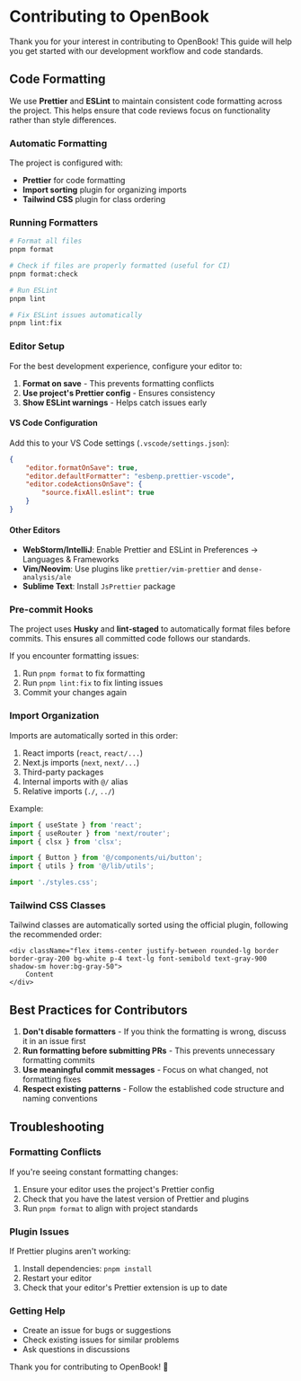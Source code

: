 # Contributing to OpenBook

Thank you for your interest in contributing to OpenBook! This guide will help you get started with our development workflow and code standards.

## Code Formatting

We use **Prettier** and **ESLint** to maintain consistent code formatting across the project. This helps ensure that code reviews focus on functionality rather than style differences.

### Automatic Formatting

The project is configured with:

- **Prettier** for code formatting
- **Import sorting** plugin for organizing imports
- **Tailwind CSS** plugin for class ordering

### Running Formatters

```bash
# Format all files
pnpm format

# Check if files are properly formatted (useful for CI)
pnpm format:check

# Run ESLint
pnpm lint

# Fix ESLint issues automatically
pnpm lint:fix
```

### Editor Setup

For the best development experience, configure your editor to:

1. **Format on save** - This prevents formatting conflicts
2. **Use project's Prettier config** - Ensures consistency
3. **Show ESLint warnings** - Helps catch issues early

#### VS Code Configuration

Add this to your VS Code settings (`.vscode/settings.json`):

```json
{
    "editor.formatOnSave": true,
    "editor.defaultFormatter": "esbenp.prettier-vscode",
    "editor.codeActionsOnSave": {
        "source.fixAll.eslint": true
    }
}
```

#### Other Editors

- **WebStorm/IntelliJ**: Enable Prettier and ESLint in Preferences → Languages & Frameworks
- **Vim/Neovim**: Use plugins like `prettier/vim-prettier` and `dense-analysis/ale`
- **Sublime Text**: Install `JsPrettier` package

### Pre-commit Hooks

The project uses **Husky** and **lint-staged** to automatically format files before commits. This ensures all committed code follows our standards.

If you encounter formatting issues:

1. Run `pnpm format` to fix formatting
2. Run `pnpm lint:fix` to fix linting issues
3. Commit your changes again

### Import Organization

Imports are automatically sorted in this order:

1. React imports (`react`, `react/...`)
2. Next.js imports (`next`, `next/...`)
3. Third-party packages
4. Internal imports with `@/` alias
5. Relative imports (`./`, `../`)

Example:

```typescript
import { useState } from 'react';
import { useRouter } from 'next/router';
import { clsx } from 'clsx';

import { Button } from '@/components/ui/button';
import { utils } from '@/lib/utils';

import './styles.css';
```

### Tailwind CSS Classes

Tailwind classes are automatically sorted using the official plugin, following the recommended order:

```tsx
<div className="flex items-center justify-between rounded-lg border border-gray-200 bg-white p-4 text-lg font-semibold text-gray-900 shadow-sm hover:bg-gray-50">
    Content
</div>
```

## Best Practices for Contributors

1. **Don't disable formatters** - If you think the formatting is wrong, discuss it in an issue first
2. **Run formatting before submitting PRs** - This prevents unnecessary formatting commits
3. **Use meaningful commit messages** - Focus on what changed, not formatting fixes
4. **Respect existing patterns** - Follow the established code structure and naming conventions

## Troubleshooting

### Formatting Conflicts

If you're seeing constant formatting changes:

1. Ensure your editor uses the project's Prettier config
2. Check that you have the latest version of Prettier and plugins
3. Run `pnpm format` to align with project standards

### Plugin Issues

If Prettier plugins aren't working:

1. Install dependencies: `pnpm install`
2. Restart your editor
3. Check that your editor's Prettier extension is up to date

### Getting Help

- Create an issue for bugs or suggestions
- Check existing issues for similar problems
- Ask questions in discussions

Thank you for contributing to OpenBook! 🚀
